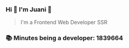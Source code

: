 ### Hi 👋 I&#39;m Juani 🦁

> I&#39;m a Frontend Web Developer SSR

### 📚 Minutes being a developer: 1839664

